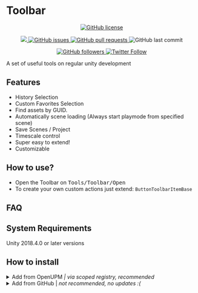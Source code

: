 # Toolbar

<p align="center">
    <a href="https://github.com/brunomikoski/Toolbar/blob/main/LICENSE">
		<img alt="GitHub license" src ="https://img.shields.io/github/license/brunomikoski/Toolbar" />
	</a>

</p> 
<p align="center">
    <a href="https://openupm.com/packages/com.brunomikoski.toolbar/">
        <img src="https://img.shields.io/npm/v/com.brunomikoski.toolbar?label=openupm&amp;registry_uri=https://package.openupm.com" />
    </a>

  <a href="https://github.com/brunomikoski/Toolbar/issues">
     <img alt="GitHub issues" src ="https://img.shields.io/github/issues/brunomikoski/Toolbar" />
  </a>

  <a href="https://github.com/brunomikoski/Toolbar/pulls">
   <img alt="GitHub pull requests" src ="https://img.shields.io/github/issues-pr/brunomikoski/Toolbar" />
  </a>

  <img alt="GitHub last commit" src ="https://img.shields.io/github/last-commit/brunomikoski/Toolbar" />
</p>

<p align="center">
    	<a href="https://github.com/brunomikoski">
        	<img alt="GitHub followers" src="https://img.shields.io/github/followers/brunomikoski?style=social">
	</a>	
	<a href="https://twitter.com/brunomikoski">
		<img alt="Twitter Follow" src="https://img.shields.io/twitter/follow/brunomikoski?style=social">
	</a>
</p>

A set of useful tools on regular unity development

## Features
- History Selection
- Custom Favorites Selection
- Find assets by GUID.
- Automatically scene loading (Always start playmode from specified scene)
- Save Scenes / Project
- Timescale control
- Super easy to extend! 
- Customizable


## How to use?
- Open the Toolbar on <kbd>Tools/Toolbar/Open</kbd>
- To create your own custom actions just extend: `ButtonToolbarItemBase`  

## FAQ

## System Requirements
Unity 2018.4.0 or later versions


## How to install

<details>
<summary>Add from OpenUPM <em>| via scoped registry, recommended</em></summary>

This package is available on OpenUPM: https://openupm.com/packages/com.brunomikoski.animationsequencer

To add it the package to your project:

- open `Edit/Project Settings/Package Manager`
- add a new Scoped Registry:
  ```
  Name: OpenUPM
  URL:  https://package.openupm.com/
  Scope(s): com.brunomikoski
  ```
- click <kbd>Save</kbd>
- open Package Manager
- click <kbd>+</kbd>
- select <kbd>Add from Git URL</kbd>
- paste `com.brunomikoski.toolbar`
- click <kbd>Add</kbd>
</details>

<details>
<summary>Add from GitHub | <em>not recommended, no updates :( </em></summary>

You can also add it directly from GitHub on Unity 2019.4+. Note that you won't be able to receive updates through Package Manager this way, you'll have to update manually.

- open Package Manager
- click <kbd>+</kbd>
- select <kbd>Add from Git URL</kbd>
- paste `https://github.com/brunomikoski/Toolbar.git`
- click <kbd>Add</kbd>
</details>


